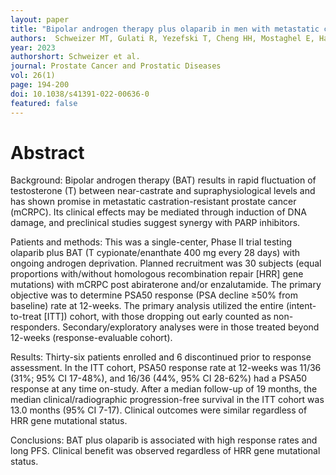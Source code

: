 ```yaml
---
layout: paper
title: "Bipolar androgen therapy plus olaparib in men with metastatic castration-resistant prostate cancer."
authors:  Schweizer MT, Gulati R, Yezefski T, Cheng HH, Mostaghel E, Haffner MC, Patel RA, De Sarkar N, Ha G, Dumpit R, Woo B, Lin A, Panlasigui P, McDonald N, Lai M, Nega K, Hammond J, Grivas P, Hsieh A, Montgomery B, Nelson PS, Yu EY.
year: 2023
authorshort: Schweizer et al.
journal: Prostate Cancer and Prostatic Diseases
vol: 26(1)
page: 194-200
doi: 10.1038/s41391-022-00636-0
featured: false
---
```


# Abstract

Background: Bipolar androgen therapy (BAT) results in rapid fluctuation of testosterone (T) between near-castrate and supraphysiological levels and has shown promise in metastatic castration-resistant prostate cancer (mCRPC). Its clinical effects may be mediated through induction of DNA damage, and preclinical studies suggest synergy with PARP inhibitors.

Patients and methods: This was a single-center, Phase II trial testing olaparib plus BAT (T cypionate/enanthate 400 mg every 28 days) with ongoing androgen deprivation. Planned recruitment was 30 subjects (equal proportions with/without homologous recombination repair [HRR] gene mutations) with mCRPC post abiraterone and/or enzalutamide. The primary objective was to determine PSA50 response (PSA decline ≥50% from baseline) rate at 12-weeks. The primary analysis utilized the entire (intent-to-treat [ITT]) cohort, with those dropping out early counted as non-responders. Secondary/exploratory analyses were in those treated beyond 12-weeks (response-evaluable cohort).

Results: Thirty-six patients enrolled and 6 discontinued prior to response assessment. In the ITT cohort, PSA50 response rate at 12-weeks was 11/36 (31%; 95% CI 17-48%), and 16/36 (44%, 95% CI 28-62%) had a PSA50 response at any time on-study. After a median follow-up of 19 months, the median clinical/radiographic progression-free survival in the ITT cohort was 13.0 months (95% CI 7-17). Clinical outcomes were similar regardless of HRR gene mutational status.

Conclusions: BAT plus olaparib is associated with high response rates and long PFS. Clinical benefit was observed regardless of HRR gene mutational status.

